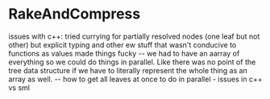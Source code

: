 # RakeAndCompress


issues with c++: tried currying for partially resolved nodes (one leaf but not other) but explicit typing and other ew stuff that wasn't conducive to functions as values made things fucky
-- we had to have an aarray of everything so we could do things in parallel. Like there was no point of the tree data structure if we have to literally represent the whole thing as an array as well.
-- how to get all leaves at once to do in parallel - issues in c++ vs sml